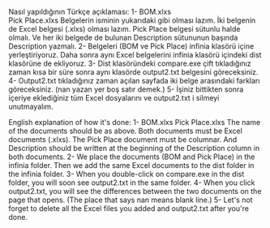 Nasıl yapıldığının Türkçe açıklaması:
1-
BOM.xlxs  
Pick Place.xlxs
Belgelerin isminin yukarıdaki gibi olması lazım. İki belgenin de Excel belgesi (.xlxs) olması lazım. Pick Place belgesi sütunlu halde olmalı.  Ve her iki belgede de bulunan Description sütununun başında Description yazmalı.
2-
Belgeleri (BOM ve Pick Place) infinia klasörü içine yerleştiriyoruz. Daha sonra aynı Excel belgelerini infinia klasörü içindeki dist klasörüne de ekliyoruz. 
3-
Dist klasöründeki compare.exe çift tıkladığınız zaman kısa bir süre sonra aynı klasörde output2.txt belgesini göreceksiniz.
4-
Output2.txt tıkladığınız zaman açılan sayfada iki belge arasındaki farkları göreceksiniz. 
(nan yazan yer boş satır demek.) 
5-
İşiniz bittikten sonra içeriye eklediğiniz tüm Excel dosyalarını ve output2.txt i silmeyi unutmayalım. 


English explanation of how it's done:
1-
BOM.xlxs
Pick Place.xlxs
The name of the documents should be as above. Both documents must be Excel documents (.xlxs). The Pick Place document must be columnar. And Description should be written at the beginning of the Description column in both documents.
2-
We place the documents (BOM and Pick Place) in the infinia folder. Then we add the same Excel documents to the dist folder in the infinia folder.
3-
When you double-click on compare.exe in the dist folder, you will soon see output2.txt in the same folder.
4-
When you click output2.txt, you will see the differences between the two documents on the page that opens.
(The place that says nan means blank line.)
5-
Let's not forget to delete all the Excel files you added and output2.txt after you're done.




